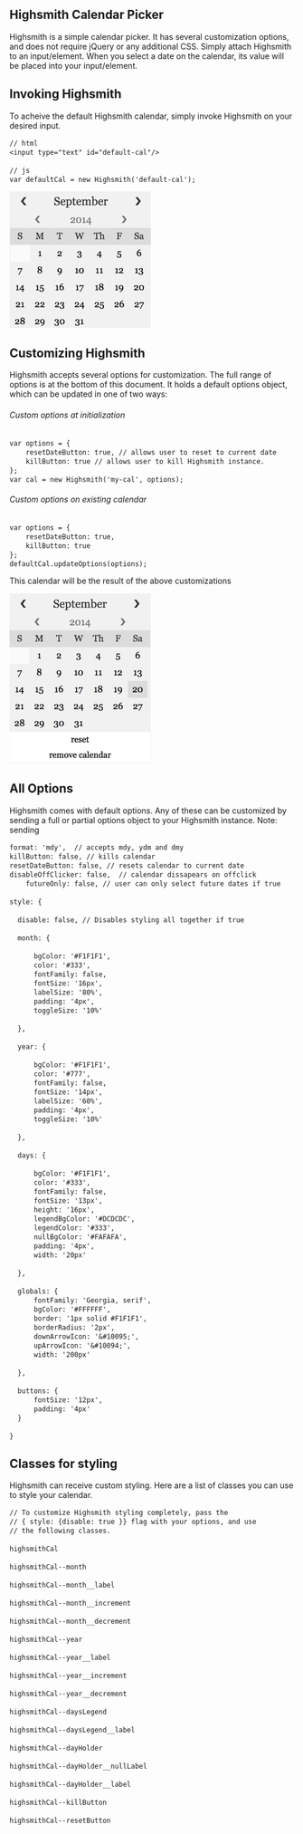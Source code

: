 ## Highsmith Calendar Picker

Highsmith is a simple calendar picker.  It has several customization options, and does not require jQuery or any additional CSS.  Simply attach Highsmith to an input/element.  When you select a date on the calendar, its value will be placed into your input/element.

## Invoking Highsmith

To acheive the default Highsmith calendar, simply invoke Highsmith on your desired input.

	// html
	<input type="text" id="default-cal"/>

	// js
	var defaultCal = new Highsmith('default-cal');

![Alt text](img/default.png)

## Customizing Highsmith

Highsmith accepts several options for customization.  The full range of options is at the bottom of this document.  It holds a default options object, which can be updated in one of two ways:

###### Custom options at initialization
	var options = {
		resetDateButton: true, // allows user to reset to current date
		killButton: true // allows user to kill Highsmith instance.
	};
	var cal = new Highsmith('my-cal', options);

###### Custom options on existing calendar
	var options = {
		resetDateButton: true,
		killButton: true
	};
	defaultCal.updateOptions(options);

This calendar will be the result of the above customizations

![Alt text](img/custom_1.png)

## All Options
Highsmith comes with default options.  Any of these can be customized by sending a full or partial options object to your Highsmith instance.  Note: sending

    format: 'mdy',  // accepts mdy, ydm and dmy
    killButton: false, // kills calendar
    resetDateButton: false, // resets calendar to current date
    disableOffClicker: false,  // calendar dissapears on offclick
		futureOnly: false, // user can only select future dates if true

    style: {

      disable: false, // Disables styling all together if true

      month: {

          bgColor: '#F1F1F1',
          color: '#333',
          fontFamily: false,
          fontSize: '16px',
          labelSize: '80%',
          padding: '4px',
          toggleSize: '10%'

      },

      year: {

          bgColor: '#F1F1F1',
          color: '#777',
          fontFamily: false,
          fontSize: '14px',
          labelSize: '60%',
          padding: '4px',
          toggleSize: '10%'

      },

      days: {

          bgColor: '#F1F1F1',
          color: '#333',
          fontFamily: false,
          fontSize: '13px',
          height: '16px',
          legendBgColor: '#DCDCDC',
          legendColor: '#333',
          nullBgColor: '#FAFAFA',
          padding: '4px',
          width: '20px'

      },

      globals: {
          fontFamily: 'Georgia, serif',
          bgColor: '#FFFFFF',
          border: '1px solid #F1F1F1',
          borderRadius: '2px',
          downArrowIcon: '&#10095;',
          upArrowIcon: '&#10094;',
          width: '200px'

      },

      buttons: {
          fontSize: '12px',
          padding: '4px'
      }

    }

## Classes for styling

Highsmith can receive custom styling.  Here are a list of classes you can use to style your calendar.

	// To customize Highsmith styling completely, pass the
	// { style: {disable: true }} flag with your options, and use
	// the following classes.

    highsmithCal

    highsmithCal--month

    highsmithCal--month__label

    highsmithCal--month__increment

    highsmithCal--month__decrement

    highsmithCal--year

    highsmithCal--year__label

    highsmithCal--year__increment

    highsmithCal--year__decrement

    highsmithCal--daysLegend

    highsmithCal--daysLegend__label

    highsmithCal--dayHolder

    highsmithCal--dayHolder__nullLabel

    highsmithCal--dayHolder__label

    highsmithCal--killButton

    highsmithCal--resetButton
